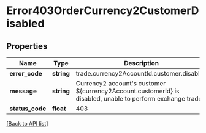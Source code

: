 # Error403OrderCurrency2CustomerDisabled

## Properties

Name | Type | Description | Notes
------------ | ------------- | ------------- | -------------
**error_code** | **string** | trade.currency2AccountId.customer.disabled |
**message** | **string** | Currency2 account&#39;s customer ${currency2Account.customerId} is disabled, unable to perform exchange trade. |
**status_code** | **float** | 403 |

[[Back to API list]](../../README.md#api-endpoints)
